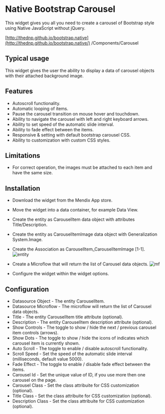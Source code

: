 # Native Bootstrap Carousel

This widget gives you all you need to create a carousel of Bootstrap style using Native JavaScript without jQuery. 

[http://thednp.github.io/bootstrap.native](http://thednp.github.io/bootstrap.native/)
/Components/Carousel

Typical usage
----

This widget gives the user the ability to display a data of carousel objects with their attached background image. 

 
Features
---
 
- Autoscroll functionality.
- Automatic looping of items.
- Pause the carousel transition on mouse hover and touchdown. 
- Ability to navigate the carousel with left and right keyboard arrows. 
- Ability to set speed of the automatic slide interval.
- Ability to fade effect between the items.
- Responsive & setting with default bootstrap carousel CSS.
- Ability to customization with custom CSS styles.


Limitations
---

- For correct operation, the images must be attached to each item and have the same size.
 

Installation 
---

- Download the widget from the Mendix App store.
- Move the widget into a data container, for example Data View. 
- Create the entity as CarouselItem data object with attributes Title/Description.
- Create the entity as CarouselItemImage data object with Generalization System.Image.
- Create the Association as CarouselItem_CarouselItemImage [1-1].
![entity](../master/assets/entity_create.png)

- Create a Microflow that will return the list of Carousel data objects.
![mf](../master/assets/mf_create.png)


- Configure the widget within the widget options. 

Configuration
---

- Datasource Object - The entity CarouselItem.
- Datasource Microflow - The microflow will return the list of Carousel data objects.
- Title - The entity CarouselItem title attribute (optional).
- Description - The entity CarouselItem description attribute (optional).
- Show Controls - The toggle to show / hide the next / previous carousel item controls (arrows).
- Show Dots - The toggle to show / hide the icons of indicates which carousel item is currently shown.
- Auto Scroll - The toggle to enable / disable autoscroll functionality.
- Scroll Speed - Set the speed of the automatic slide interval (milliseconds, default value 5000). 
- Fade Effect - The toggle to enable / disable fade effect between the items. 
- Carousel Id - Set the unique value of ID, if you use more then one carousel on the page.
- Carousel Class - Set the class attribuite for CSS customization (optional). 
- Title Class - Set the class attribuite for CSS customization (optional). 
- Description Class - Set the class attribuite for CSS customization (optional). 
